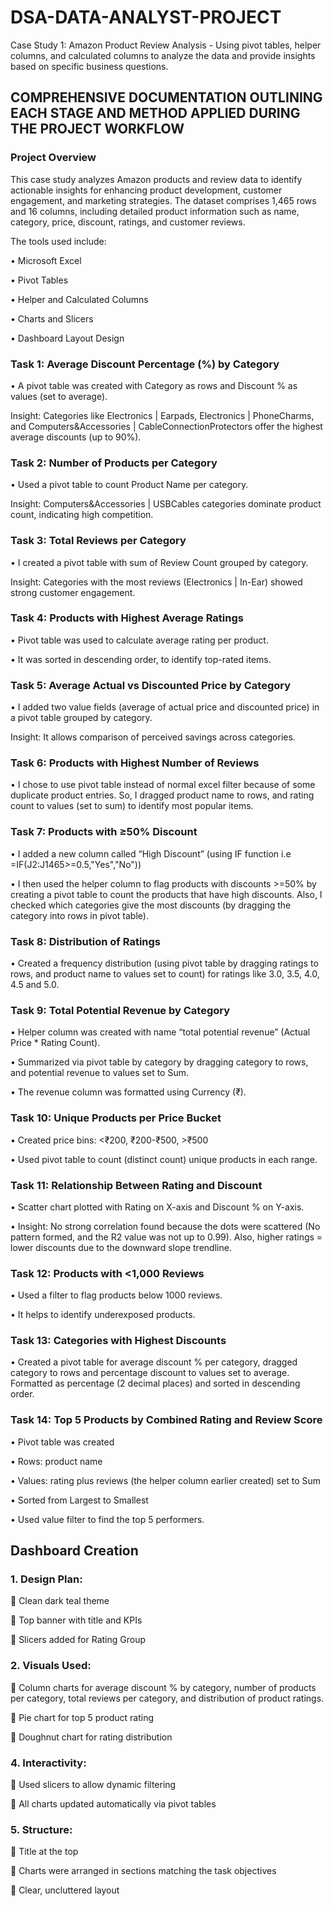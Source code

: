 # DSA-DATA-ANALYST-PROJECT
 Case Study 1: Amazon Product Review Analysis - Using pivot tables, helper columns, and calculated columns to analyze the data and provide insights based on specific business questions.
 
## COMPREHENSIVE DOCUMENTATION OUTLINING EACH STAGE AND METHOD APPLIED DURING THE PROJECT WORKFLOW

### Project Overview

This case study analyzes Amazon products and review data to identify actionable insights for enhancing product development, customer engagement, and marketing strategies. The dataset comprises 1,465 rows and 16 columns, including detailed product information such as name, category, price, discount, ratings, and customer reviews.

The tools used include:

•	Microsoft Excel

•	Pivot Tables

•	Helper and Calculated Columns

•	Charts and Slicers

•	Dashboard Layout Design

### Task 1: Average Discount Percentage (%) by Category

•	A pivot table was created with Category as rows and Discount % as values (set to average).

Insight: Categories like Electronics | Earpads, Electronics | PhoneCharms, and Computers&Accessories | CableConnectionProtectors offer the highest average discounts (up to 90%).

### Task 2: Number of Products per Category

•	Used a pivot table to count Product Name per category.

Insight: Computers&Accessories | USBCables categories dominate product count, indicating high competition.

### Task 3: Total Reviews per Category

•	I created a pivot table with sum of Review Count grouped by category.

Insight: Categories with the most reviews (Electronics | In-Ear) showed strong customer engagement.

### Task 4: Products with Highest Average Ratings

•	Pivot table was used to calculate average rating per product.

•	It was sorted in descending order, to identify top-rated items.

### Task 5: Average Actual vs Discounted Price by Category

•	I added two value fields (average of actual price and discounted price) in a pivot table grouped by category.

Insight: It allows comparison of perceived savings across categories.

### Task 6: Products with Highest Number of Reviews

•	I chose to use pivot table instead of normal excel filter because of some duplicate product entries. So, I dragged product name to rows, and rating count to values (set to sum) to identify most popular items.

### Task 7: Products with ≥50% Discount

•	I added a new column called “High Discount” (using IF function i.e =IF(J2:J1465>=0.5,"Yes","No"))

•	I then used the helper column to flag products with discounts >=50% by creating a pivot table to count the products that have high discounts. Also, I checked which categories give the most discounts (by dragging the category into rows in pivot table).

### Task 8: Distribution of Ratings

•	Created a frequency distribution (using pivot table by dragging ratings to rows, and product name to values set to count) for ratings like 3.0, 3.5, 4.0, 4.5 and 5.0.

### Task 9: Total Potential Revenue by Category

•	Helper column was created with name “total potential revenue” (Actual Price * Rating Count).

•	Summarized via pivot table by category by dragging category to rows, and potential revenue to values set to Sum.

•	The revenue column was formatted using Currency (₹).

### Task 10: Unique Products per Price Bucket

•	Created price bins: <₹200, ₹200-₹500, >₹500

•	Used pivot table to count (distinct count) unique products in each range.

### Task 11: Relationship Between Rating and Discount

•	Scatter chart plotted with Rating on X-axis and Discount % on Y-axis.

•	Insight: No strong correlation found because the dots were scattered (No pattern formed, and the R2 value was not up to 0.99). Also, higher ratings = lower discounts due to the downward slope trendline.

### Task 12: Products with <1,000 Reviews

•	Used a filter to flag products below 1000 reviews.

•	It helps to identify underexposed products.

### Task 13: Categories with Highest Discounts

•	Created a pivot table for average discount % per category, dragged category to rows and percentage discount to values set to average. Formatted as percentage (2 decimal places) and sorted in descending order.

### Task 14: Top 5 Products by Combined Rating and Review Score

•	Pivot table was created

•	Rows: product name

•	Values: rating plus reviews (the helper column earlier created) set to Sum

•	Sorted from Largest to Smallest

•	Used value filter to find the top 5 performers.

## Dashboard Creation

### 1.	Design Plan:
   
	Clean dark teal theme

	Top banner with title and KPIs

	Slicers added for Rating Group

### 2.	Visuals Used:

	Column charts for average discount % by category, number of products per category, total reviews per category, and distribution of product ratings.

	Pie chart for top 5 product rating

	Doughnut chart for rating distribution

### 4.	Interactivity:

	Used slicers to allow dynamic filtering

	All charts updated automatically via pivot tables

### 5.	Structure:

	Title at the top

	Charts were arranged in sections matching the task objectives

	Clear, uncluttered layout





